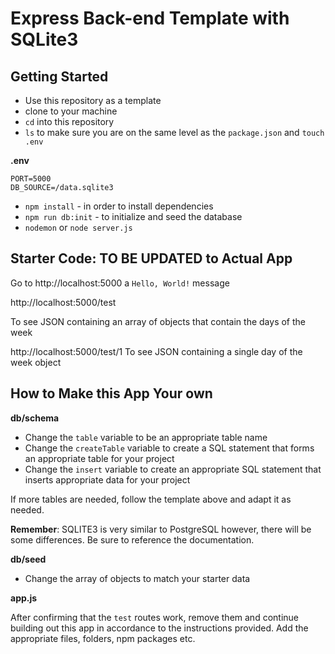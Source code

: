 # Express Back-end Template with SQLite3

## Getting Started

- Use this repository as a template
- clone to your machine
- `cd` into this repository
- `ls` to make sure you are on the same level as the `package.json` and `touch .env`

**.env**

```
PORT=5000
DB_SOURCE=/data.sqlite3
```

- `npm install` - in order to install dependencies
- `npm run db:init` - to initialize and seed the database
- `nodemon` or `node server.js`

## Starter Code: TO BE UPDATED to Actual App

Go to http://localhost:5000 a `Hello, World!` message

http://localhost:5000/test

To see JSON containing an array of objects that contain the days of the week

http://localhost:5000/test/1
To see JSON containing a single day of the week object

## How to Make this App Your own

**db/schema**

- Change the `table` variable to be an appropriate table name
- Change the `createTable` variable to create a SQL statement that forms an appropriate table for your project
- Change the `insert` variable to create an appropriate SQL statement that inserts appropriate data for your project

If more tables are needed, follow the template above and adapt it as needed.

**Remember**: SQLITE3 is very similar to PostgreSQL however, there will be some differences. Be sure to reference the documentation.

**db/seed**

- Change the array of objects to match your starter data

**app.js**

After confirming that the `test` routes work, remove them and continue building out this app in accordance to the instructions provided. Add the appropriate files, folders, npm packages etc.

